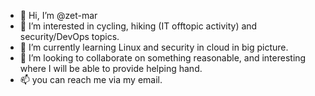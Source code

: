- 👋 Hi, I’m @zet-mar
- 👀 I’m interested in cycling, hiking (IT offtopic activity) and security/DevOps topics.
- 🌱 I’m currently learning Linux and security in cloud in big picture.
- 💞️ I’m looking to collaborate on something reasonable, and interesting where I will be able to provide helping hand.
- 📫 you can reach me via my email.

<!---
zet-mar/zet-mar is a ✨ special ✨ repository because its `README.md` (this file) appears on your GitHub profile.
You can click the Preview link to take a look at your changes.
--->
